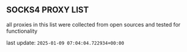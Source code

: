 ## SOCKS4 PROXY LIST

all proxies in this list were collected from open sources and tested for functionality

last update: `2025-01-09 07:04:04.722934+00:00`